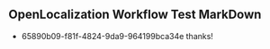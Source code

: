 ## OpenLocalization Workflow Test MarkDown
* 65890b09-f81f-4824-9da9-964199bca34e thanks!

<!--HONumber=Dec16_HO1-->


